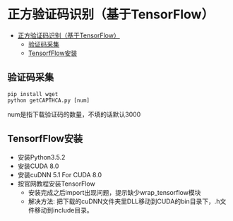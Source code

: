# 正方验证码识别（基于TensorFlow）
<!-- TOC -->

- [正方验证码识别（基于TensorFlow）](#正方验证码识别基于tensorflow)
    - [验证码采集](#验证码采集)
    - [TensorfFlow安装](#tensorfflow安装)

<!-- /TOC -->
## 验证码采集
    pip install wget
    python getCAPTHCA.py [num]
num是指下载验证码的数量，不填的话默认3000
## TensorfFlow安装
- 安装Python3.5.2
- 安装CUDA 8.0
- 安装cuDNN 5.1 For CUDA 8.0
- 按官网教程安装TensorFlow
    - 安装完成之后import出现问题，提示缺少wrap_tensorflow模块
    - 解决方法: 把下载的cuDNN文件夹里DLL移动到CUDA的bin目录下，.h文件移动到include目录。
